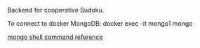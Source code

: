 Backend for cooperative Sudoku.

To connect to docker MongoDB: docker exec -it mongo1 mongo

[mongo shell command reference](https://docs.mongodb.com/manual/reference/mongo-shell/)